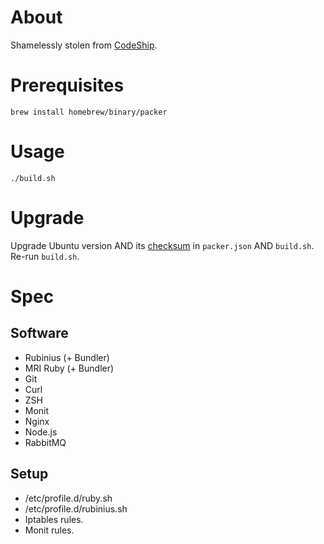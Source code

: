 # About

Shamelessly stolen from [CodeShip](http://blog.codeship.com/packer-vagrant-tutorial/).

# Prerequisites

```
brew install homebrew/binary/packer
```

# Usage

```
./build.sh
```

# Upgrade

Upgrade Ubuntu version AND its [checksum](https://help.ubuntu.com/community/UbuntuHashes) in `packer.json` AND `build.sh`. Re-run `build.sh`.

# Spec

## Software

- Rubinius (+ Bundler)
- MRI Ruby (+ Bundler)
- Git
- Curl
- ZSH
- Monit
- Nginx
- Node.js
- RabbitMQ

## Setup

- /etc/profile.d/ruby.sh
- /etc/profile.d/rubinius.sh
- Iptables rules.
- Monit rules.
